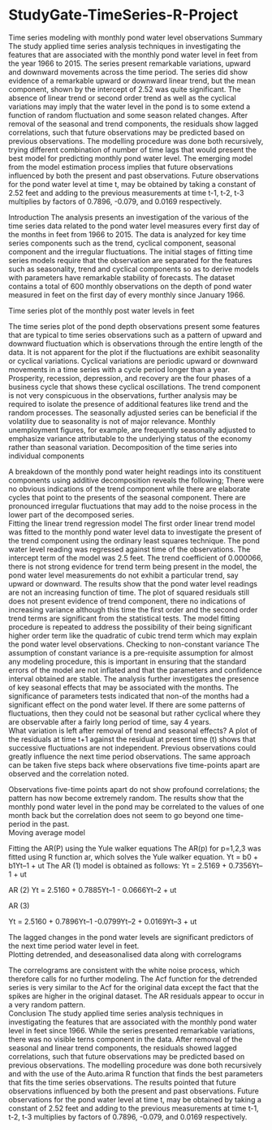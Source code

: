 # StudyGate-TimeSeries-R-Project
Time series modeling with monthly pond water level observations 
Summary 
The study applied time series analysis techniques in investigating the features that are associated with the monthly pond water level in feet from the year 1966 to 2015. The series present remarkable variations, upward and downward movements across the time period. The series did show evidence of a remarkable upward or downward linear trend, but the mean component, shown by the intercept of 2.52 was quite significant.  The absence of linear trend or second order trend as well as the cyclical variations may imply that the water level in the pond is to some extend a function of random fluctuation and some season related changes.  After removal of the seasonal and trend components, the residuals show lagged correlations, such that future observations may be predicted based on previous observations.   The modelling procedure was done both recursively, trying different combination of number of time lags that would present the best model for predicting monthly pond water level. The emerging model from the model estimation process implies that future observations influenced by both the present and past observations.   Future observations for the pond water level at time t, may be obtained by taking a constant of 2.52 feet and adding to the previous measurements at time t-1, t-2, t-3 multiplies by factors of 0.7896, -0.079, and 0.0169 respectively.  
 
 
Introduction 
The analysis presents an investigation of the various of the time series data related to the pond water level measures every first day of the months in feet from 1966 to 2015. The data is analyzed for key time series components such as the trend, cyclical component, seasonal component and the irregular fluctuations. The initial stages of fitting time series models require that the observation are separated for the features such as seasonality, trend and cyclical components so as to derive models with parameters have remarkable stability of forecasts.  The dataset contains a total of 600 monthly observations on the depth of pond water measured in feet on the first day of every monthly since January 1966.  
 
 
 
 
 
 
 
 
 
Time series plot of the monthly post water levels in feet 
 
The time series plot of the pond depth observations present some features that are typical to time series observations such as a pattern of upward and downward fluctuation which is observations through the entire length of the data. It is not apparent for the plot if the fluctuations are exhibit seasonality or cyclical variations. Cyclical variations are periodic upward or downward movements in a time series with a cycle period longer than a year. Prosperity, recession, depression, and recovery are the four phases of a business cycle that shows these cyclical oscillations. The trend component is not very conspicuous in the observations, further analysis may be required to isolate the presence of additional features like trend and the random processes. The seasonally adjusted series can be beneficial if the volatility due to seasonality is not of major relevance. Monthly unemployment figures, for example, are frequently seasonally adjusted to emphasize variance attributable to the underlying status of the economy rather than seasonal variation. 
Decomposition of the time series into individual components 
 
A breakdown of the monthly pond water height readings into its constituent components using additive decomposition reveals the following; There were no obvious indications of the trend component while there are elaborate cycles that point to the presents of the seasonal component. There are pronounced irregular fluctuations that may add to the noise process in the lower part of the decomposed series.  
Fitting the linear trend regression model 
The first order linear trend model was fitted to the monthly pond water level data to investigate the present of the trend component using the ordinary least squares technique. The pond water level reading was regressed against time of the observations. The intercept term of the model was 2.5 feet. The trend coefficient of 0.000066, there is not strong evidence for trend term being present in the model, the pond water level measurements do not exhibit a particular trend, say upward or downward.   The results show that the pond water level readings are not an increasing function of time. The plot of squared residuals still does not present evidence of trend component, there no indications of increasing variance although this time the first order and the second order trend terms are significant from the statistical tests.  The model fitting procedure is repeated to address the possibility of their being significant higher order term like the quadratic of cubic trend term which may explain the pond water level observations. 
Checking to non-constant variance 
The assumption of constant variance is a pre-requisite assumption for almost any modeling procedure, this is important in ensuring that the standard errors of the model are not inflated and that the parameters and confidence interval obtained are stable.  The analysis further investigates the presence of key seasonal effects that may be associated with the months.  The significance of parameters tests indicated that non-of the months had a significant effect on the pond water level.  If there are some patterns of fluctuations, then they could not be seasonal but rather cyclical where they are observable after a fairly long period of time, say 4 years.  
What variation is left after removal of trend and seasonal effects? 
A plot of the residuals at time t+1 against the residual at present time (t) shows that successive fluctuations are not independent.  Previous observations could greatly influence the next time period observations. The same approach can be taken five steps back where observations five time-points apart are observed and the correlation noted. 
 
Observations five-time points apart do not show profound correlations; the pattern has now become extremely random.  The results show that the monthly pond water level in the pond may be correlated to the values of one month back but the correlation does not seem to go beyond one time-period in the past.  
Moving average model 
 
Fitting the AR(P) using the Yule walker equations 
The AR(p) for p=1,2,3 was fitted using R function ar, which solves the Yule walker equation. 
Yt = b0 + b1Yt–1 + ut 
The AR (1) model is obtained as follows: 
Yt = 2.5169 + 0.7356Yt–1 + ut 
 
AR (2) 
Yt = 2.5160 + 0.7885Yt–1 - 0.0666Yt–2 + ut 
 
AR (3) 
 
Yt = 2.5160 + 0.7896Yt–1 -0.0799Yt–2 + 0.0169Yt–3 + ut 
 
The lagged changes in the pond water levels are significant predictors of the next time period water level in feet.  
Plotting detrended, and deseasonalised data along with correlograms 
 
 The correlograms are consistent with the white noise process, which therefore calls for no further modeling.  The Acf function for the detrended series is very similar to the Acf for the original data except the fact that the spikes are higher in the original dataset.  The AR residuals appear to occur in a very random pattern.  
Conclusion 
The study applied time series analysis techniques in investigating the features that are associated with the monthly pond water level in feet since 1966. While the series presented remarkable variations, there was no visible terns component in the data. After removal of the seasonal and linear trend components, the residuals showed lagged correlations, such that future observations may be predicted based on previous observations.   The modelling procedure was done both recursively and with the use of the Auto.arima R function that finds the best parameters that fits the time series observations.   The results pointed that future observations influenced by both the present and past observations.  Future observations for the pond water level at time t, may be obtained by taking a constant of 2.52 feet and adding to the previous measurements at time t-1, t-2, t-3 multiplies by factors of 0.7896, -0.079, and 0.0169 respectively.  
 
